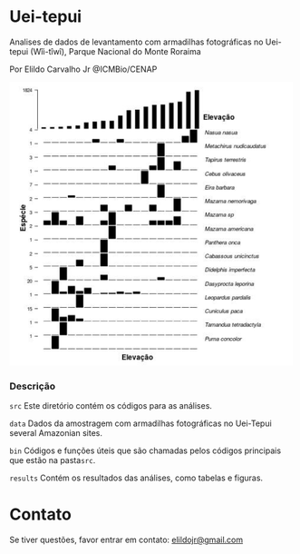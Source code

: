 # Uei-tepui

Analises de dados de levantamento com armadilhas fotográficas no Uei-tepui (Wîi-tîwî), Parque Nacional do Monte Roraima

Por Elildo Carvalho Jr @ICMBio/CENAP

<img src="results/grad_elevacao.jpg" title="uei-tepui" width="500">

### Descrição
```src``` Este diretório contém os códigos para as análises.

```data``` Dados da amostragem com armadilhas fotográficas no Uei-Tepui several Amazonian sites. 

```bin``` Códigos e funções úteis que são chamadas pelos códigos principais que estão na pasta```src```.

```results``` Contém os resultados das análises, como tabelas e figuras. 

# Contato
Se tiver questões, favor entrar em contato: <elildojr@gmail.com>
